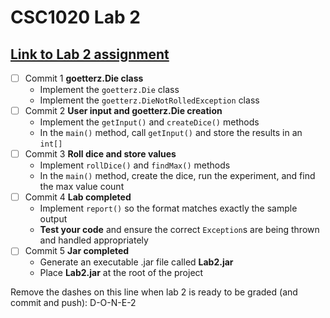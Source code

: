 # CSC1020 Lab 2

## [Link to Lab 2 assignment](https://csse.msoe.us/csc1020/lab2)

* [ ] Commit 1 **goetterz.Die class**
    - Implement the `goetterz.Die` class
    - Implement the `goetterz.DieNotRolledException` class
* [ ] Commit 2 **User input and goetterz.Die creation**
    - Implement the `getInput()` and `createDice()` methods
    - In the `main()` method, call `getInput()` and store the results in an `int[]`
* [ ] Commit 3 **Roll dice and store values**
    - Implement `rollDice()` and `findMax()` methods
    - In the `main()` method, create the dice, run the experiment, and find the max value count
* [ ] Commit 4 **Lab completed**
    - Implement `report()` so the format matches exactly the sample output
    - **Test your code** and ensure the correct `Exception`s are being thrown and handled appropriately
* [ ] Commit 5 **Jar completed**
    - Generate an executable .jar file called **Lab2.jar**
    - Place **Lab2.jar** at the root of the project

Remove the dashes on this line when lab 2 is ready to be graded (and commit and push): D-O-N-E-2
